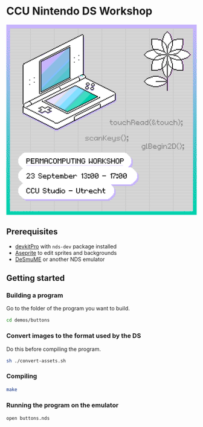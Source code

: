 # CCU Nintendo DS Workshop


![CCU Nintendo DS Workshop](./cover.png)


## Prerequisites

- [devkitPro](https://devkitpro.org/wiki/Getting_Started) with `nds-dev` package installed
- [Aseprite](https://www.aseprite.org/) to edit sprites and backgrounds
- [DeSmuME](https://desmume.org/) or another NDS emulator



## Getting started



### Building a program
Go to the folder of the program you want to build.

```bash
cd demos/buttons
```


### Convert images to the format used by the DS
Do this before compiling the program.

```bash
sh ./convert-assets.sh
```

### Compiling 

```bash
make
```

### Running the program on the emulator

```bash
open buttons.nds
```
